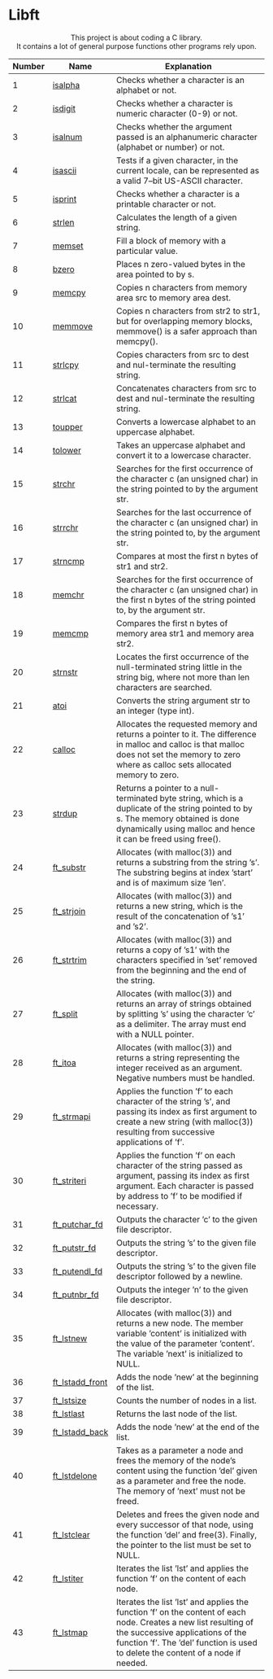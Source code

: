# Libft

<p align="center">
	This project is about coding a C library.<br>
	It contains a lot of general purpose functions other programs rely upon.
</p>


|Number|Name|Explanation|
|---|---|---|
|	1|	[isalpha](https://github.com/mmtemel/libft/blob/main/libft/ft_isalpha.c)|	Checks whether a character is an alphabet or not.|
|	2|	[isdigit](https://github.com/mmtemel/libft/blob/main/libft/ft_isdigit.c)|	Checks whether a character is numeric character (0-9) or not.|
|	3|	[isalnum](https://github.com/mmtemel/libft/blob/main/libft/ft_isalnum.c)|	Checks whether the argument passed is an alphanumeric character (alphabet or number) or not.|
|	4|	[isascii](https://github.com/mmtemel/libft/blob/main/libft/ft_isascii.c)|	Tests if a given character, in the current locale, can be represented as a valid 7–bit US-ASCII character.|
|	5|	[isprint](https://github.com/mmtemel/libft/blob/main/libft/ft_isprint.c)|	Checks whether a character is a printable character or not.|
|	6|	[strlen](https://github.com/mmtemel/libft/blob/main/libft/ft_strlen.c)|		Calculates the length of a given string.|
|	7|	[memset](https://github.com/mmtemel/libft/blob/main/libft/ft_memset.c)|		Fill a block of memory with a particular value.|
|	8|	[bzero](https://github.com/mmtemel/libft/blob/main/libft/ft_bzero.c)|		Places n zero-valued bytes in the area pointed to by s.|
|	9|	[memcpy](https://github.com/mmtemel/libft/blob/main/libft/ft_memcpy.c)|		Copies n characters from memory area src to memory area dest.|
|	10|	[memmove](https://github.com/mmtemel/libft/blob/main/libft/ft_memmove.c)|	Copies n characters from str2 to str1, but for overlapping memory blocks, memmove() is a safer approach than memcpy().|
|	11|	[strlcpy](https://github.com/mmtemel/libft/blob/main/libft/ft_strlcpy.c)|	Copies characters from src to dest and nul-terminate the resulting string.|
|	12|	[strlcat](https://github.com/mmtemel/libft/blob/main/libft/ft_strlcat.c)|	Concatenates characters from src to dest and nul-terminate the resulting string.|
|	13|	[toupper](https://github.com/mmtemel/libft/blob/main/libft/ft_toupper.c)|	Converts a lowercase alphabet to an uppercase alphabet.|
|	14|	[tolower](https://github.com/mmtemel/libft/blob/main/libft/ft_tolower.c)|	Takes an uppercase alphabet and convert it to a lowercase character.|
|	15|	[strchr](https://github.com/mmtemel/libft/blob/main/libft/ft_strchr.c)|		Searches for the first occurrence of the character c (an unsigned char) in the string pointed to by the argument str.|
|	16|	[strrchr](https://github.com/mmtemel/libft/blob/main/libft/ft_strrchr.c)|	Searches for the last occurrence of the character c (an unsigned char) in the string pointed to, by the argument str.|
|	17|	[strncmp](https://github.com/mmtemel/libft/blob/main/libft/ft_strncmp.c)|	Compares at most the first n bytes of str1 and str2.|
|	18|	[memchr](https://github.com/mmtemel/libft/blob/main/libft/ft_memchr.c)|		Searches for the first occurrence of the character c (an unsigned char) in the first n bytes of the string pointed to, by the argument str.|
|	19|	[memcmp](https://github.com/mmtemel/libft/blob/main/libft/ft_memcmp.c)|		Compares the first n bytes of memory area str1 and memory area str2.|
|	20|	[strnstr](https://github.com/mmtemel/libft/blob/main/libft/ft_strnstr.c)|	Locates the first occurrence of the null-terminated string little in the string big, where not more than len characters are searched.|
|	21|	[atoi](https://github.com/mmtemel/libft/blob/main/libft/ft_atoi.c)|		Converts the string argument str to an integer (type int).|
|	22|	[calloc](https://github.com/mmtemel/libft/blob/main/libft/ft_calloc.c)|		Allocates the requested memory and returns a pointer to it. The difference in malloc and calloc is that malloc does not set the memory to zero where as calloc sets allocated memory to zero.
|	23|	[strdup](https://github.com/mmtemel/libft/blob/main/libft/ft_strdup.c)|		Returns a pointer to a null-terminated byte string, which is a duplicate of the string pointed to by s. The memory obtained is done dynamically using malloc and hence it can be freed using free().|
|	24|	[ft_substr](https://github.com/mmtemel/libft/blob/main/libft/ft_substr.c)|	Allocates (with malloc(3)) and returns a substring from the string ’s’. The substring begins at index ’start’ and is of maximum size ’len’.|
|	25|	[ft_strjoin](https://github.com/mmtemel/libft/blob/main/libft/ft_strjoin.c)|	Allocates (with malloc(3)) and returns a new string, which is the result of the concatenation of ’s1’ and ’s2’.|
|	26|	[ft_strtrim](https://github.com/mmtemel/libft/blob/main/libft/ft_strtrim.c)|	Allocates (with malloc(3)) and returns a copy of ’s1’ with the characters specified in ’set’ removed from the beginning and the end of the string.|
|	27|	[ft_split](https://github.com/mmtemel/libft/blob/main/libft/ft_split.c)|	Allocates (with malloc(3)) and returns an array of strings obtained by splitting ’s’ using the character ’c’ as a delimiter. The array must end with a NULL pointer.|
|	28|	[ft_itoa](https://github.com/mmtemel/libft/blob/main/libft/ft_itoa.c)|		Allocates (with malloc(3)) and returns a string representing the integer received as an argument. Negative numbers must be handled.|
|	29|	[ft_strmapi](https://github.com/mmtemel/libft/blob/main/libft/ft_strmapi.c)|	Applies the function ’f’ to each character of the string ’s’, and passing its index as first argument to create a new string (with malloc(3)) resulting from successive applications of ’f’.|
|	30|	[ft_striteri](https://github.com/mmtemel/libft/blob/main/libft/ft_striteri.c)|	Applies the function ’f’ on each character of the string passed as argument, passing its index as first argument. Each character is passed by address to ’f’ to be modified if necessary.|
|	31|	[ft_putchar_fd](https://github.com/mmtemel/libft/blob/main/libft/ft_putchar_fd.c)|	Outputs the character ’c’ to the given file descriptor.|
|	32|	[ft_putstr_fd](https://github.com/mmtemel/libft/blob/main/libft/ft_putstr_fd.c)|	Outputs the string ’s’ to the given file descriptor.|
|	33|	[ft_putendl_fd](https://github.com/mmtemel/libft/blob/main/libft/ft_putendl_fd.c)|	Outputs the string ’s’ to the given file descriptor followed by a newline.|
|	34|	[ft_putnbr_fd](https://github.com/mmtemel/libft/blob/main/libft/ft_putnbr_fd.c)|	Outputs the integer ’n’ to the given file descriptor.|
|	35|	[ft_lstnew](https://github.com/mmtemel/libft/blob/main/libft/ft_lstnew.c)|		Allocates (with malloc(3)) and returns a new node. The member variable ’content’ is initialized with the value of the parameter ’content’. The variable ’next’ is initialized to NULL.|
|	36|	[ft_lstadd_front](https://github.com/mmtemel/libft/blob/main/libft/ft_lstadd_front.c)|	Adds the node ’new’ at the beginning of the list.
|	37|	[ft_lstsize](https://github.com/mmtemel/libft/blob/main/libft/ft_lstsize.c)|		Counts the number of nodes in a list.
|	38|	[ft_lstlast](https://github.com/mmtemel/libft/blob/main/libft/ft_lstlast.c)|		Returns the last node of the list.
|	39|	[ft_lstadd_back](https://github.com/mmtemel/libft/blob/main/libft/ft_lstadd_back.c)|	Adds the node ’new’ at the end of the list.
|	40|	[ft_lstdelone](https://github.com/mmtemel/libft/blob/main/libft/ft_lstdelone.c)|	Takes as a parameter a node and frees the memory of the node’s content using the function ’del’ given as a parameter and free the node. The memory of ’next’ must not be freed.|
|	41|	[ft_lstclear](https://github.com/mmtemel/libft/blob/main/libft/ft_lstclear.c)|		Deletes and frees the given node and every successor of that node, using the function ’del’ and free(3). Finally, the pointer to the list must be set to NULL.|
|	42|	[ft_lstiter](https://github.com/mmtemel/libft/blob/main/libft/ft_lstiter.c)|		Iterates the list ’lst’ and applies the function ’f’ on the content of each node.|
|	43|	[ft_lstmap](https://github.com/mmtemel/libft/blob/main/libft/ft_lstmap.c)|		Iterates the list ’lst’ and applies the function ’f’ on the content of each node. Creates a new list resulting of the successive applications of the function ’f’. The ’del’ function is used to delete the content of a node if needed.|








